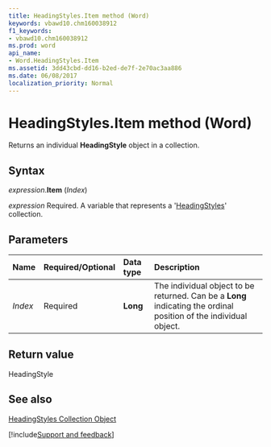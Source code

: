 ```yaml
---
title: HeadingStyles.Item method (Word)
keywords: vbawd10.chm160038912
f1_keywords:
- vbawd10.chm160038912
ms.prod: word
api_name:
- Word.HeadingStyles.Item
ms.assetid: 3dd43cbd-dd16-b2ed-de7f-2e70ac3aa886
ms.date: 06/08/2017
localization_priority: Normal
---
```



# HeadingStyles.Item method (Word)

Returns an individual  **HeadingStyle** object in a collection.


## Syntax

_expression_.**Item** (_Index_)

_expression_ Required. A variable that represents a '[HeadingStyles](Word.headingstyles.md)' collection.


## Parameters



|Name|Required/Optional|Data type|Description|
|:-----|:-----|:-----|:-----|
| _Index_|Required| **Long**|The individual object to be returned. Can be a  **Long** indicating the ordinal position of the individual object.|

## Return value

HeadingStyle


## See also


[HeadingStyles Collection Object](Word.headingstyles.md)

[!include[Support and feedback](~/includes/feedback-boilerplate.md)]